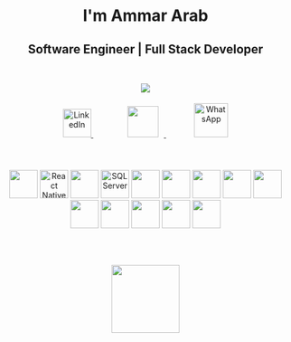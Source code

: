 <h1 align="center">I'm Ammar Arab</h1>

<h2 align="center">Software Engineer | Full Stack Developer</h2>

<br>

<p align="center">
<img src="https://readme-typing-svg.herokuapp.com?font=Fira+Code&weight=800&pause=1500&color=2D5BE3&center=true&width=480&lines=Full+Stack+Developer+•+Web+%26+Mobile;Next.js+•+React+Native+•+ASP.NET+Core;Clean+Code+•+Scalable+Systems" />
</p>



<p align="center">
  <a href="https://www.linkedin.com/in/0ammar" target="_blank" style="margin: 0 25px;">
    <img src="https://cdn.jsdelivr.net/gh/devicons/devicon/icons/linkedin/linkedin-original.svg" height="50" alt="LinkedIn"/>
  </a>
   <a href="mailto:oammar@outlook.sa" style="margin: 0 25px;">
    <img src="https://img.icons8.com/fluency-systems-filled/48/2D5BE3/new-post.png" height="55" style="margin: 10px"/>
  </a>
   <a href="https://wa.me/962788482930" target="_blank" style="margin: 0 25px;">
    <img src="https://img.icons8.com/color/48/000000/whatsapp--v1.png" height="60" alt="WhatsApp"/>
  </a>
</p>


<br>
<br>

<div align="center">
  <!-- Row 1 -->
    <img src="https://skillicons.dev/icons?i=nextjs" height="50"/>
    <img src="https://upload.wikimedia.org/wikipedia/commons/a/a7/React-icon.svg" height="50" title="React Native"/>
  <img src="https://skillicons.dev/icons?i=dotnet" height="50"/>
  <img src="https://cdn.jsdelivr.net/gh/devicons/devicon/icons/microsoftsqlserver/microsoftsqlserver-original.svg" height="50" title="SQL Server"/>
  <img src="https://skillicons.dev/icons?i=ts" height="50"/>
  <img src="https://skillicons.dev/icons?i=cs" height="50"/>
  <img src="https://skillicons.dev/icons?i=scss" height="50"/>
  <!-- Row 2 -->
  <img src="https://skillicons.dev/icons?i=js" height="50"/>
  <img src="https://skillicons.dev/icons?i=html" height="50"/>
  <img src="https://skillicons.dev/icons?i=css" height="50"/>
  <img src="https://skillicons.dev/icons?i=docker" height="50"/>
  <img src="https://skillicons.dev/icons?i=git" height="50"/>
  <img src="https://skillicons.dev/icons?i=postman" height="50"/>
  <img src="https://skillicons.dev/icons?i=figma" height="50"/>
</div>

<br><br>

<p align="center">
  <img src="https://github-readme-stats.vercel.app/api/top-langs?username=0ammar&layout=compact&langs_count=6&theme=highcontrast" height="120"/>
</p>
